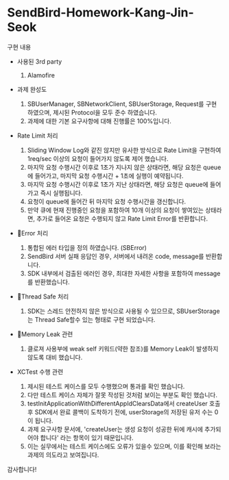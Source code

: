 # SendBird-Homework-Kang-Jin-Seok
구현 내용

- 사용된 3rd party
    1) Alamofire

- 과제 완성도
    1) SBUserManager, SBNetworkClient, SBUserStorage, Request를 구현 하였으며, 제시된 Protocol을 모두 준수 하였습니다.
    2) 과제에 대한 기본 요구사항에 대해 진행률은 100%입니다.

- Rate Limit 처리
    1) Sliding Window Log와 같진 않지만 유사한 방식으로 Rate Limit을 구현하여 1req/sec 이상의 요청이 들어가지 않도록 제어 했습니다.
    2) 마지막 요청 수행시간 이후로 1초가 지나지 않은 상태라면, 해당 요청은 queue에 들어가고, 마지막 요청 수행시간 + 1초에 실행이 예약됩니다.
    3) 마지막 요청 수행시간 이후로 1초가 지난 상태라면, 해당 요청은 queue에 들어가고 즉시 실행됩니다.
    4) 요청이 queue에 들어간 뒤 마지막 요청 수행시간을 갱신합니다.
    5) 만약 큐에 현재 진행중인 요청을 포함하여 10개 이상의 요청이 쌓여있는 상태라면, 추가로 들어온 요청은 수행되지 않고 Rate Limit Error를 반환합니다.

- Error 처리
    1) 통합된 에러 타입을 정의 하였습니다. (SBError)
    2) SendBird 서버 실패 응답인 경우, 서버에서 내려온 code, message를 반환합니다.
    3) SDK 내부에서 검출된 에러인 경우, 최대한 자세한 사항을 포함하여 message를 반환했습니다.

- Thread Safe 처리
    1) SDK는 스레드 안전하지 않은 방식으로 사용될 수 있으므로, SBUserStorage는 Thread Safe할수 있는 형태로 구현 되었습니다.
 
- Memory Leak 관련
    1) 클로져 사용부에 weak self 키워드(약한 참조)를 Memory Leak이 발생하지 않도록 대비 했습니다.
 
- XCTest 수행 관련
    1) 제시된 테스트 케이스를 모두 수행했으며 통과를 확인 했습니다.
    2) 다만 테스트 케이스 자체가 잘못 작성된 것처럼 보이는 부분도 확인 했습니다.
    3) testInitApplicationWithDifferentAppIdClearsData에서 createUser 호출 후 SDK에서 완료 콜백이 도착하기 전에, userStorage의 저장된 유저 수는 0이 됩니다.
    4) 과제 요구사항 문서에, 'createUser는 생성 요청이 성공한 뒤에 캐시에 추가되어야 합니다' 라는 항목이 있기 때문입니다.
    5) 이는 실무에서는 테스트 케이스에도 오류가 있을수 있으며, 이를 확인해 보라는 과제의 의도라고 보여집니다.
 
감사합니다!
